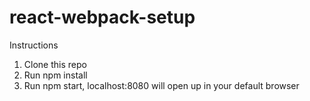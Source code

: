 # react-webpack-setup
Instructions
1. Clone this repo
2. Run npm install
3. Run npm start, localhost:8080 will open up in your default browser
